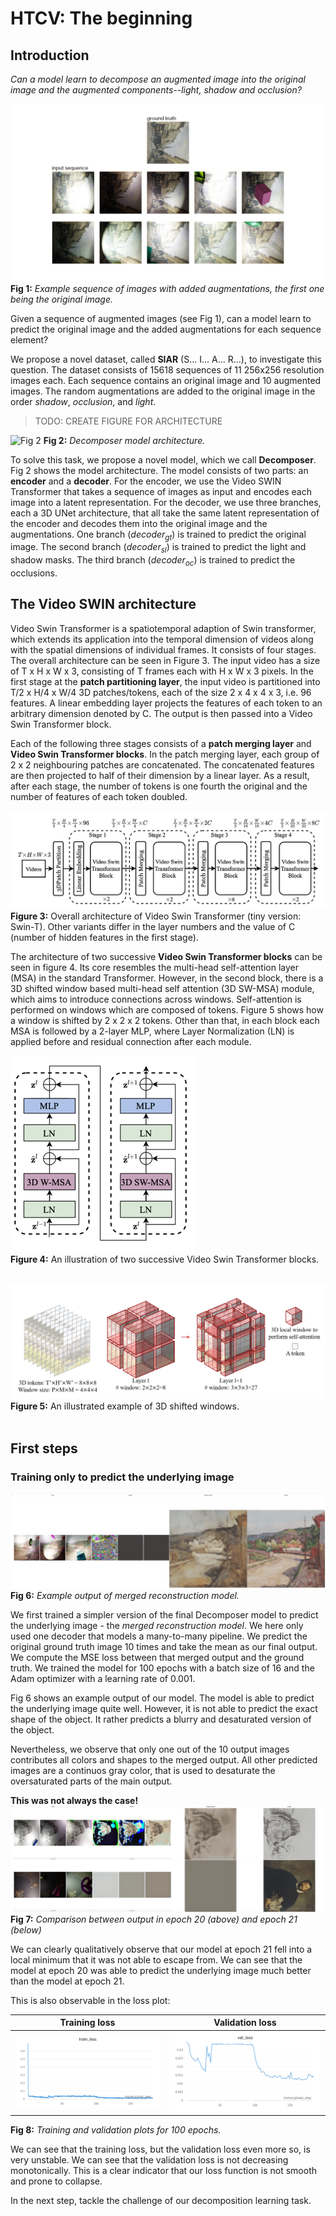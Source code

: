# HTCV: The beginning

## Introduction

*Can a model learn to decompose an augmented image into the original image and the augmented components--light, shadow and occlusion?*

![Fig 1](figures/1-The_Beginning/Example_Sequence.png)
**Fig 1:** *Example sequence of images with added augmentations, the first one being the original image.*

Given a sequence of augmented images (see Fig 1), can a model learn to predict the original image and the added augmentations for each sequence element?

We propose a novel dataset, called **SIAR** (S... I... A... R...), to investigate this question.
The dataset consists of 15618 sequences of 11 256x256 resolution images each.
Each sequence contains an original image and 10 augmented images.
The random augmentations are added to the original image in the order *shadow*, *occlusion*, and *light*.

> TODO: CREATE FIGURE FOR ARCHITECTURE

![Fig 2](figures/Decomposer.png)
**Fig 2:** *Decomposer model architecture.*

To solve this task, we propose a novel model, which we call **Decomposer**.
Fig 2 shows the model architecture.
The model consists of two parts: an **encoder** and a **decoder**.
For the encoder, we use the Video SWIN Transformer that takes a sequence of images as input and encodes each image into a latent representation.
For the decoder, we use three branches, each a 3D UNet architecture, that all take the same latent representation of the encoder and decodes them into the original image and the augmentations.
One branch ($decoder_{gt}$) is trained to predict the original image.
The second branch ($decoder_{sl}$) is trained to predict the light and shadow masks.
The third branch ($decoder_{oc}$) is trained to predict the occlusions.

## The Video SWIN architecture
Video Swin Transformer is a spatiotemporal adaption of Swin transformer, which extends its application into the temporal dimension of videos along with the spatial dimensions of individual frames. It consists of four stages. The overall architecture can be seen in Figure 3. The input video has a size of T x H x W x 3, consisting of T frames each with H x W x 3 pixels. In the first stage at the **patch partitioning layer**, the input video is partitioned into T/2 x H/4 x W/4 3D patches/tokens, each of the size 2 x 4 x 4 x 3, i.e. 96 features. A linear embedding layer projects the features of each token to an arbitrary dimension denoted by C. The output is then passed into a Video Swin Transformer block. 

Each of the following three stages consists of a **patch merging layer** and **Video Swin Transformer blocks**. In the patch merging layer, each group of 2 x 2 neighbouring patches are concatenated. The concatenated features are then projected to half of their dimension by a linear layer. As a result, after each stage, the number of tokens is one fourth the original and the number of features of each token doubled. 

![Fig. 3](figures/1-The_Beginning/video_swin.png)
**Figure 3:** Overall architecture of Video Swin Transformer (tiny version: Swin-T). Other variants differ in the layer numbers and the value of C (number of hidden features in the first stage).

The architecture of two successive **Video Swin Transformer blocks** can be seen in figure 4. Its core resembles the multi-head self-attention layer (MSA) in the standard Transformer. However, in the second block, there is a 3D shifted window based multi-head self attention (3D SW-MSA) module, which aims to introduce connections across windows. Self-attention is performed on windows which are composed of tokens. Figure 5 shows how a window is shifted by 2 x 2 x 2 tokens. Other than that, in each block each MSA is followed by a 2-layer MLP, where Layer Normalization (LN) is applied before and residual connection after each module.

![Fig. 4](figures/1-The_Beginning/vst_blocks.png)\
**Figure 4:** An illustration of two successive Video Swin Transformer blocks.
<br/><br/>

![Fig. 5](figures/1-The_Beginning/sw_msa.png)\
**Figure 5:** An illustrated example of 3D shifted windows.
<br/><br/>

## First steps

### Training only to predict the underlying image

![Fig 6](figures/1-The_Beginning/mergerd_gt_model.png)
**Fig 6:** *Example output of merged reconstruction model.*

We first trained a simpler version of the final Decomposer model to predict the underlying image - the *merged reconstruction model*. We here only used one decoder that models a many-to-many pipeline. We predict the original ground truth image 10 times and take the mean as our final output. We compute the MSE loss between that merged output and the ground truth.
We trained the model for 100 epochs with a batch size of 16 and the Adam optimizer with a learning rate of 0.001.

Fig 6 shows an example output of our model. The model is able to predict the underlying image quite well. However, it is not able to predict the exact shape of the object. It rather predicts a blurry and desaturated version of the object.

Nevertheless, we observe that only one out of the 10 output images contributes all colors and shapes to the merged output. All other predicted images are a continuos gray color, that is used to desaturate the oversaturated parts of the main output.

**This was not always the case!**
![Fig 7](figures/1-The_Beginning/epoch20_vs_epoch21.png)
**Fig 7:** *Comparison between output in epoch 20 (above) and epoch 21 (below)*

We can clearly qualitatively observe that our model at epoch 21 fell into a local minimum that it was not able to escape from. We can see that the model at epoch 20 was able to predict the underlying image much better than the model at epoch 21.

This is also observable in the loss plot:

Training loss              |  Validation loss
:-------------------------:|:-------------------------:
![](figures/1-The_Beginning/train_loss.png)  |  ![](figures/1-The_Beginning/val_loss.png)

**Fig 8:** *Training and validation plots for 100 epochs.*

We can see that the training loss, but the validation loss even more so, is very unstable. We can see that the validation loss is not decreasing monotonically. This is a clear indicator that our loss function is not smooth and prone to collapse.

In the next step, tackle the challenge of our decomposition learning task.